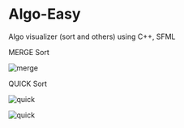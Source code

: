 # Algo-Easy
Algo visualizer (sort and others) using C++, SFML

MERGE Sort

![merge](https://user-images.githubusercontent.com/83116065/128233405-f9ab1f0a-142e-4752-8d55-e128b5c3d97d.gif)

QUICK Sort

![quick](https://user-images.githubusercontent.com/83116065/128291950-cd6b2f4e-b9c1-4619-8eeb-f1b12dcab5de.gif)

![quick](https://user-images.githubusercontent.com/83116065/128233970-7a3b6f94-ef93-4ecf-8949-724f373320f9.gif)
